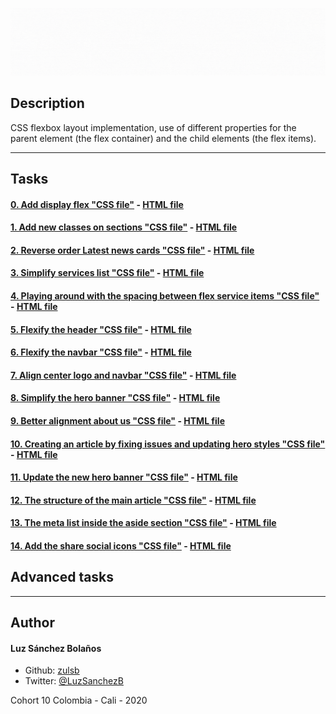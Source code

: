 ![Banner](./images/banner-flex.gif)

## Description

CSS flexbox layout implementation, use of different properties for the parent element (the flex container) and the child elements (the flex items).

---
## Tasks
#### [0. Add display flex "CSS file"](./0-styles.css) - [HTML file](./0-index.html)
#### [1. Add new classes on sections "CSS file"](./1-styles.css) - [HTML file](./1-index.html)
#### [2. Reverse order Latest news cards "CSS file"](./2-styles.css) - [HTML file](./2-index.html)
#### [3. Simplify services list "CSS file"](./3-styles.css) - [HTML file](./3-index.html)
#### [4. Playing around with the spacing between flex service items "CSS file"](./4-styles.css) - [HTML file](./4-index.html)
#### [5. Flexify the header "CSS file"](./5-styles.css) - [HTML file](./5-index.html)
#### [6. Flexify the navbar "CSS file"](./6-styles.css) - [HTML file](./6-index.html)
#### [7. Align center logo and navbar "CSS file"](./7-styles.css) - [HTML file](./7-index.html)
#### [8. Simplify the hero banner "CSS file"](./8-styles.css) - [HTML file](./8-index.html)
#### [9. Better alignment about us "CSS file"](./9-styles.css) - [HTML file](./9-index.html)
#### [10. Creating an article by fixing issues and updating hero styles "CSS file"](./10-styles.css) - [HTML file](./10-article.html)
#### [11. Update the new hero banner "CSS file"](./11-styles.css) - [HTML file](./11-article.html)
#### [12. The structure of the main article "CSS file"](./12-styles.css) - [HTML file](./12-article.html)
#### [13. The meta list inside the aside section "CSS file"](./13-styles.css) - [HTML file](./13-article.html)
#### [14. Add the share social icons "CSS file"](./14-styles.css) - [HTML file](./14-article.html)

## Advanced tasks

---

## Author
#### Luz Sánchez Bolaños
- Github: [zulsb](https://github.com/zulsb)
- Twitter: [@LuzSanchezB](https://twitter.com/LuzSanchezB)

Cohort 10
Colombia - Cali - 2020